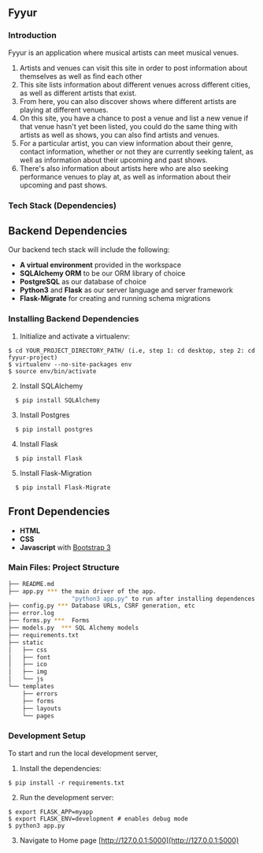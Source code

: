 Fyyur
-----

### Introduction

Fyyur is an application where musical artists can meet musical venues. 

1. Artists and venues can visit this site in order to post information about themselves as well as find each other
2. This site lists information about different venues across different cities, as well as different artists that exist.
3. From here, you can also discover shows where different artists are playing at different venues.
4. On this site, you have a chance to post a venue and list a new venue if that venue hasn't yet been listed, you could do the same thing with artists as well as shows, you can also find artists and venues.
5. For a particular artist, you can view information about their genre, contact information, whether or not they are currently seeking talent, as well as information about their upcoming and past shows.
6. There's also information about artists here who are also seeking performance venues to play at, as well as information about their upcoming and past shows.

### Tech Stack (Dependencies)

## Backend Dependencies

Our backend tech stack will include the following:

* **A virtual environment** provided in the workspace
* **SQLAlchemy ORM** to be our ORM library of choice
* **PostgreSQL** as our database of choice
* **Python3** and **Flask** as our server language and server framework
* **Flask-Migrate** for creating and running schema migrations


### Installing Backend Dependencies

1. Initialize and activate a virtualenv:
  ```
  $ cd YOUR_PROJECT_DIRECTORY_PATH/ (i.e, step 1: cd desktop, step 2: cd fyyur-project)
  $ virtualenv --no-site-packages env
  $ source env/bin/activate
  ```
2. Install SQLAlchemy
```
  $ pip install SQLAlchemy
  ```
3. Install Postgres

```
  $ pip install postgres
  ```
4. Install Flask

```
  $ pip install Flask
  ```
5. Install Flask-Migration

```
  $ pip install Flask-Migrate
  ```

## Front Dependencies

* **HTML**
* **CSS**
* **Javascript** with [Bootstrap 3](https://getbootstrap.com/docs/3.4/customize/) 

### Main Files: Project Structure

  ```sh
  ├── README.md
  ├── app.py *** the main driver of the app. 
                    "python3 app.py" to run after installing dependences
  ├── config.py *** Database URLs, CSRF generation, etc
  ├── error.log
  ├── forms.py ***  Forms
  ├── models.py  *** SQL Alchemy models
  ├── requirements.txt 
  ├── static
  │   ├── css 
  │   ├── font
  │   ├── ico
  │   ├── img
  │   └── js
  └── templates
      ├── errors
      ├── forms
      ├── layouts
      └── pages
  ```


### Development Setup


To start and run the local development server,


1. Install the dependencies:
  ```
  $ pip install -r requirements.txt
  ```

2. Run the development server:
  ```
  $ export FLASK_APP=myapp
  $ export FLASK_ENV=development # enables debug mode
  $ python3 app.py
  ```

3. Navigate to Home page [http://127.0.0.1:5000](http://127.0.0.1:5000)
